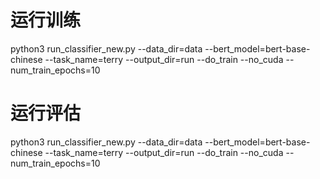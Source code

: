 # 运行训练
python3 run_classifier_new.py --data_dir=data --bert_model=bert-base-chinese --task_name=terry --output_dir=run --do_train --no_cuda --num_train_epochs=10

# 运行评估

python3 run_classifier_new.py --data_dir=data --bert_model=bert-base-chinese --task_name=terry --output_dir=run --do_train --no_cuda --num_train_epochs=10